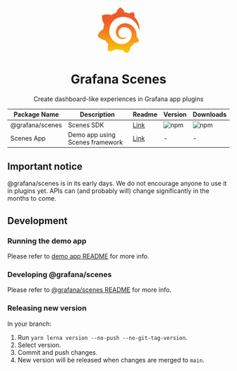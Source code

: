 <div align="center">
  <img
    src="./docusaurus/website/static/img/logo.svg"
    alt="Grafana Logo"
    width="100px"
    padding="40px"
  />
  <h1>Grafana Scenes</h1>
  <p>Create dashboard-like experiences in Grafana app plugins</p>
</div>

| Package Name    | Description                     | Readme                                  | Version                                                            | Downloads                                             |
| --------------- | ------------------------------- | --------------------------------------- | ------------------------------------------------------------------ | ----------------------------------------------------- |
| @grafana/scenes | Scenes SDK                      | [Link](./packages/scenes/README.md)     | ![npm](https://img.shields.io/npm/v/@grafana/scenes?label=version) | ![npm](https://img.shields.io/npm/dw/@grafana/scenes) |
| Scenes App      | Demo app using Scenes framework | [Link](./packages/scenes-app/README.md) | -                                                                  | -                                                     |

## Important notice

@grafana/scenes is in its early days. We do not encourage anyone to use it in plugins yet. APIs can (and probably will) change significantly in the months to come.

## Development

### Running the demo app

Please refer to [demo app README](./packages/scenes-app/README.md) for more info.

### Developing @grafana/scenes

Please refer to [@grafana/scenes README](./packages/scenes/README.md) for more info.

### Releasing new version

In your branch:

1. Run `yarn lerna version --no-push --no-git-tag-version`.
1. Select version.
1. Commit and push changes.
1. New version will be released when changes are merged to `main`.
